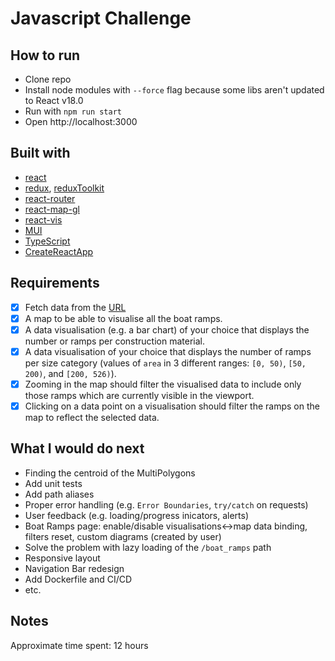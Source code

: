 # Javascript Challenge

## How to run

- Clone repo
- Install node modules with `--force` flag because some libs aren't updated to React v18.0
- Run with `npm run start`
- Open http://localhost:3000

## Built with
- [react](https://reactjs.org/)
- [redux](https://redux.js.org/), [reduxToolkit](https://redux-toolkit.js.org/)
- [react-router](https://reactrouter.com/)
- [react-map-gl](http://visgl.github.io/react-map-gl/)
- [react-vis](https://uber.github.io/react-vis/)
- [MUI](https://mui.com/)
- [TypeScript](https://www.typescriptlang.org/)
- [CreateReactApp](https://create-react-app.dev/)

## Requirements
- [x] Fetch data from the [URL](https://raw.githubusercontent.com/JRGranell/javascript-challenge/master/data/boat_ramps.geojson)
- [x] A map to be able to visualise all the boat ramps.
- [x] A data visualisation (e.g. a bar chart) of your choice that displays the number or ramps per construction material.
- [x] A data visualisation of your choice that displays the number of ramps per size category (values of `area` in 3 different ranges: `[0, 50)`, `[50, 200)`, and `[200, 526)`).
- [x] Zooming in the map should filter the visualised data to include only those ramps which are currently visible in the viewport.
- [x] Clicking on a data point on a visualisation should filter the ramps on the map to reflect the selected data.

## What I would do next
- Finding the centroid of the MultiPolygons
- Add unit tests
- Add path aliases
- Proper error handling (e.g. `Error Boundaries`, `try/catch` on requests)
- User feedback (e.g. loading/progress inicators, alerts)
- Boat Ramps page: enable/disable visualisations<->map data binding, filters reset, custom diagrams (created by user)
- Solve the problem with lazy loading of the `/boat_ramps` path
- Responsive layout
- Navigation Bar redesign
- Add Dockerfile and CI/CD
- etc.

## Notes
Approximate time spent: 12 hours

